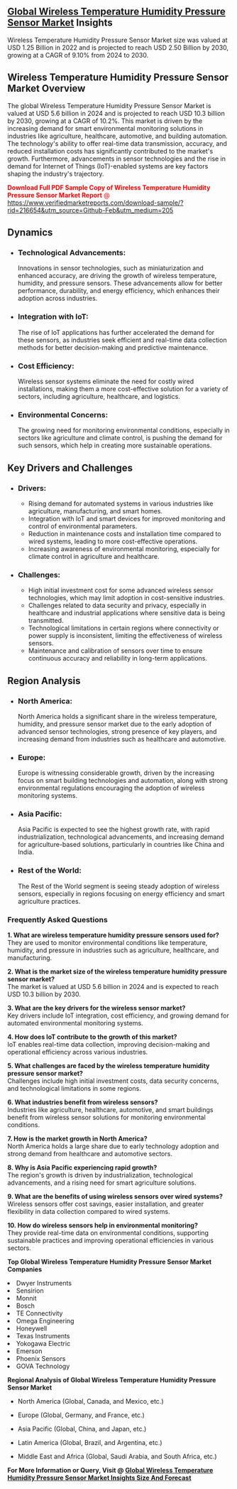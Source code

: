 <h2><a href="https://www.verifiedmarketreports.com/download-sample/?rid=216654&amp;utm_source=Github&amp;utm_medium=205" target="_blank">Global Wireless Temperature Humidity Pressure Sensor Market</a> Insights</h2><p>Wireless Temperature Humidity Pressure Sensor Market size was valued at USD 1.25 Billion in 2022 and is projected to reach USD 2.50 Billion by 2030, growing at a CAGR of 9.10% from 2024 to 2030.</p><p> <h2>Wireless Temperature Humidity Pressure Sensor Market Overview</h2> <p>The global Wireless Temperature Humidity Pressure Sensor Market is valued at USD 5.6 billion in 2024 and is projected to reach USD 10.3 billion by 2030, growing at a CAGR of 10.2%. This market is driven by the increasing demand for smart environmental monitoring solutions in industries like agriculture, healthcare, automotive, and building automation. The technology's ability to offer real-time data transmission, accuracy, and reduced installation costs has significantly contributed to the market's growth. Furthermore, advancements in sensor technologies and the rise in demand for Internet of Things (IoT)-enabled systems are key factors shaping the industry's trajectory.</p> <p><p><span class=""><span style="color: #ff0000;"><strong>Download Full PDF Sample Copy of Wireless Temperature Humidity Pressure Sensor Market Report</strong> @ </span><a href="https://www.verifiedmarketreports.com/download-sample/?rid=216654&amp;utm_source=Github-Feb&amp;utm_medium=205" target="_blank">https://www.verifiedmarketreports.com/download-sample/?rid=216654&amp;utm_source=Github-Feb&amp;utm_medium=205</a></span></p></p> <h2>Dynamics</h2> <ul> <li><h3>Technological Advancements:</h3> Innovations in sensor technologies, such as miniaturization and enhanced accuracy, are driving the growth of wireless temperature, humidity, and pressure sensors. These advancements allow for better performance, durability, and energy efficiency, which enhances their adoption across industries.</li> <li><h3>Integration with IoT:</h3> The rise of IoT applications has further accelerated the demand for these sensors, as industries seek efficient and real-time data collection methods for better decision-making and predictive maintenance.</li> <li><h3>Cost Efficiency:</h3> Wireless sensor systems eliminate the need for costly wired installations, making them a more cost-effective solution for a variety of sectors, including agriculture, healthcare, and logistics.</li> <li><h3>Environmental Concerns:</h3> The growing need for monitoring environmental conditions, especially in sectors like agriculture and climate control, is pushing the demand for such sensors, which help in creating more sustainable operations.</li> </ul> <h2>Key Drivers and Challenges</h2> <ul> <li><h3>Drivers:</h3> <ul> <li>Rising demand for automated systems in various industries like agriculture, manufacturing, and smart homes.</li> <li>Integration with IoT and smart devices for improved monitoring and control of environmental parameters.</li> <li>Reduction in maintenance costs and installation time compared to wired systems, leading to more cost-effective operations.</li> <li>Increasing awareness of environmental monitoring, especially for climate control in agriculture and healthcare.</li> </ul> </li> <li><h3>Challenges:</h3> <ul> <li>High initial investment cost for some advanced wireless sensor technologies, which may limit adoption in cost-sensitive industries.</li> <li>Challenges related to data security and privacy, especially in healthcare and industrial applications where sensitive data is being transmitted.</li> <li>Technological limitations in certain regions where connectivity or power supply is inconsistent, limiting the effectiveness of wireless sensors.</li> <li>Maintenance and calibration of sensors over time to ensure continuous accuracy and reliability in long-term applications.</li> </ul> </li> </ul> <h2>Region Analysis</h2> <ul> <li><h3>North America:</h3> North America holds a significant share in the wireless temperature, humidity, and pressure sensor market due to the early adoption of advanced sensor technologies, strong presence of key players, and increasing demand from industries such as healthcare and automotive.</li> <li><h3>Europe:</h3> Europe is witnessing considerable growth, driven by the increasing focus on smart building technologies and automation, along with strong environmental regulations encouraging the adoption of wireless monitoring systems.</li> <li><h3>Asia Pacific:</h3> Asia Pacific is expected to see the highest growth rate, with rapid industrialization, technological advancements, and increasing demand for agriculture-based solutions, particularly in countries like China and India.</li> <li><h3>Rest of the World:</h3> The Rest of the World segment is seeing steady adoption of wireless sensors, especially in regions focusing on energy efficiency and smart agriculture practices.</li> </ul> <h3>Frequently Asked Questions</h3> <p><strong>1. What are wireless temperature humidity pressure sensors used for?</strong><br> They are used to monitor environmental conditions like temperature, humidity, and pressure in industries such as agriculture, healthcare, and manufacturing.</p> <p><strong>2. What is the market size of the wireless temperature humidity pressure sensor market?</strong><br> The market is valued at USD 5.6 billion in 2024 and is expected to reach USD 10.3 billion by 2030.</p> <p><strong>3. What are the key drivers for the wireless sensor market?</strong><br> Key drivers include IoT integration, cost efficiency, and growing demand for automated environmental monitoring systems.</p> <p><strong>4. How does IoT contribute to the growth of this market?</strong><br> IoT enables real-time data collection, improving decision-making and operational efficiency across various industries.</p> <p><strong>5. What challenges are faced by the wireless temperature humidity pressure sensor market?</strong><br> Challenges include high initial investment costs, data security concerns, and technological limitations in some regions.</p> <p><strong>6. What industries benefit from wireless sensors?</strong><br> Industries like agriculture, healthcare, automotive, and smart buildings benefit from wireless sensor solutions for monitoring environmental conditions.</p> <p><strong>7. How is the market growth in North America?</strong><br> North America holds a large share due to early technology adoption and strong demand from healthcare and automotive sectors.</p> <p><strong>8. Why is Asia Pacific experiencing rapid growth?</strong><br> The region's growth is driven by industrialization, technological advancements, and a rising need for smart agriculture solutions.</p> <p><strong>9. What are the benefits of using wireless sensors over wired systems?</strong><br> Wireless sensors offer cost savings, easier installation, and greater flexibility in data collection compared to wired systems.</p> <p><strong>10. How do wireless sensors help in environmental monitoring?</strong><br> They provide real-time data on environmental conditions, supporting sustainable practices and improving operational efficiencies in various sectors.</p> </p><p><strong>Top Global Wireless Temperature Humidity Pressure Sensor Market Companies</strong></p><div data-test-id=""><p><li>Dwyer Instruments</li><li> Sensirion</li><li> Monnit</li><li> Bosch</li><li> TE Connectivity</li><li> Omega Engineering</li><li> Honeywell</li><li> Texas Instruments</li><li> Yokogawa Electric</li><li> Emerson</li><li> Phoenix Sensors</li><li> GOVA Technology</li></p><div><strong>Regional Analysis of&nbsp;Global Wireless Temperature Humidity Pressure Sensor Market</strong></div><ul><li dir="ltr"><p dir="ltr">North America&nbsp;(Global, Canada, and Mexico, etc.)</p></li><li dir="ltr"><p dir="ltr">Europe (Global, Germany, and France, etc.)</p></li><li dir="ltr"><p dir="ltr">Asia Pacific&nbsp;(Global, China, and Japan, etc.)</p></li><li dir="ltr"><p dir="ltr">Latin America&nbsp;(Global, Brazil, and Argentina, etc.)</p></li><li dir="ltr">Middle East and Africa&nbsp;(Global, Saudi Arabia, and South Africa, etc.)</li></ul><p><strong>For More Information or Query, Visit @&nbsp;</strong><strong><a href="https://www.verifiedmarketreports.com/product/wireless-temperature-humidity-pressure-sensor-market/?utm_source=Github&amp;utm_medium=205" target="_blank">Global Wireless Temperature Humidity Pressure Sensor Market Insights Size And Forecast</a></strong></p></div>
